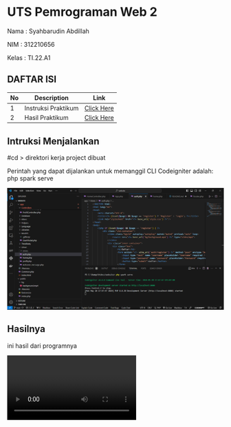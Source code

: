 # UTS Pemrograman Web 2

Nama : Syahbarudin Abdillah

NIM  : 312210656

Kelas : TI.22.A1

## DAFTAR ISI <br>
| No | Description | Link |
|-----|------|-----|
|1|Instruksi Praktikum|[Click Here](#instruksi-menjalankan)|
|2|Hasil Praktikum|[Click Here](#Hasilnya)|

## Intruksi Menjalankan
#cd > direktori kerja project dibuat

Perintah yang dapat dijalankan untuk memanggil CLI Codeigniter adalah: php spark serve

![alt text](image.png)

## Hasilnya

ini hasil dari programnya

<video controls src="Web2_UTS.mp4" title="Title"></video>